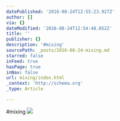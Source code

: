 ```yaml
---
datePublished: '2016-08-24T12:55:23.927Z'
author: []
via: {}
dateModified: '2016-08-24T12:54:48.852Z'
title: ''
publisher: {}
description: '#mixing'
sourcePath: _posts/2016-08-24-mixing.md
starred: false
inFeed: true
hasPage: true
inNav: false
url: mixing/index.html
_context: 'http://schema.org'
_type: Article

---
```

\#mixing
![](https://the-grid-user-content.s3-us-west-2.amazonaws.com/f6ac6dba-710c-4e88-90c1-e6f23a0a369d.jpg)